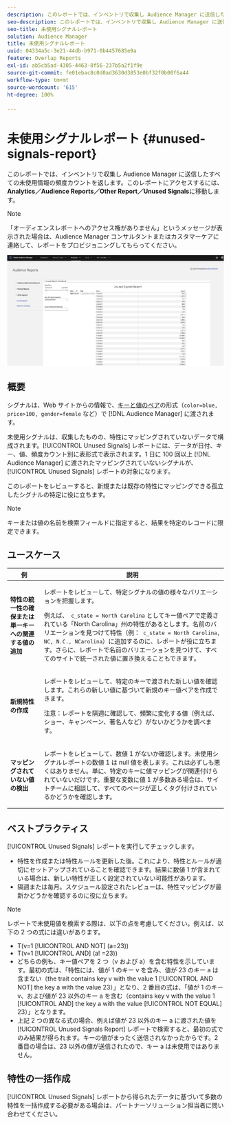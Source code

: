 ```yaml
---
description: このレポートでは、インベントリで収集し Audience Manager に送信したすべての未使用情報の頻度カウントを返します。
seo-description: このレポートでは、インベントリで収集し Audience Manager に送信したすべての未使用情報の頻度カウントを返します。
seo-title: 未使用シグナルレポート
solution: Audience Manager
title: 未使用シグナルレポート
uuid: 04334a5c-3e21-44db-b971-0b4457685e9a
feature: Overlap Reports
exl-id: ab5cb5ad-4305-4463-8f56-237b5a2f1f9e
source-git-commit: fe01ebac8c0d0ad3630d3853e0bf32f0b00f6a44
workflow-type: tm+mt
source-wordcount: '615'
ht-degree: 100%

---
```


# 未使用シグナルレポート {#unused-signals-report}

このレポートでは、インベントリで収集し Audience Manager に送信したすべての未使用情報の頻度カウントを返します。このレポートにアクセスするには、**Analytics／Audience Reports／Other Report／Unused Signals**&#x200B;に移動します。

>[!NOTE]
>
>「オーディエンスレポートへのアクセス権がありません」というメッセージが表示された場合は、Audience Manager コンサルタントまたはカスタマーケアに連絡して、レポートをプロビジョニングしてもらってください。

![未使用シグナルレポートのスクリーンショット](/help/using/reporting/dynamic-reports/assets/unused-signals.png)

## 概要

シグナルは、Web サイトからの情報で、[キーと値のペア](../../reference/key-value-pairs-explained.md)の形式（`color=blue, price>100, gender=female` など）で [!DNL Audience Manager] に渡されます。

未使用シグナルは、収集したものの、特性にマッピングされていないデータで構成されます。[!UICONTROL Unused Signals] レポートには、データが日付、キー、値、頻度カウント別に表形式で表示されます。1 日に 100 回以上 [!DNL Audience Manager] に渡されたマッピングされていないシグナルが、[!UICONTROL Unused Signals] レポートの対象になります。

このレポートをレビューすると、新規または既存の特性にマッピングできる孤立したシグナルの特定に役に立ちます。

>[!NOTE]
>
>キーまたは値の名前を検索フィールドに指定すると、結果を特定のレコードに限定できます。

## ユースケース

<table id="table_E5EE0EC078E14EF4B197243488517A2D"> 
 <thead> 
  <tr> 
   <th colname="col1" class="entry"> 例 </th> 
   <th colname="col2" class="entry"> 説明 </th> 
  </tr> 
 </thead>
 <tbody> 
  <tr> 
   <td colname="col1"> <p><b>特性の統一性の確保または単一キーへの関連する値の追加</b> </p> </td> 
   <td colname="col2"> <p>レポートをレビューして、特定シグナルの値の様々なバリエーションを把握します。 </p> <p>例えば、<code> c_state = North Carolina</code> としてキー値ペアで定義されている「North Carolina」州の特性があるとします。名前のバリエーションを見つけて特性（例：<code> c_state = North Carolina, NC, N.C., NCarolina</code>）に追加するのに、レポートが役に立ちます。さらに、レポートで名前のバリエーションを見つけて、すべてのサイトで統一された値に置き換えることもできます｡ </p> <p> </p> </td> 
  </tr> 
  <tr> 
   <td colname="col1"> <p><b>新規特性の作成</b> </p> </td> 
   <td colname="col2"> <p>レポートをレビューして、特定のキーで渡された新しい値を確認します。これらの新しい値に基づいて新規のキー値ペアを作成できます。 </p> <p> <p>注意：レポートを隔週に確認して、頻繁に変化する値（例えば、ショー、キャンペーン、著名人など）がないかどうかを調べます。 </p> </p> </td> 
  </tr> 
  <tr> 
   <td colname="col1"> <p><b>マッピングされていない値の検出</b> </p> </td> 
   <td colname="col2"> <p>レポートをレビューして、数値 1 がないか確認します。<span class="wintitle">未使用シグナル</span>レポートの数値 1 は null 値を表します。これは必ずしも悪くはありません。単に、特定のキーに値マッピングが関連付けられていないだけです。重要な変数に値 1 が多数ある場合は、サイトチームに相談して、すべてのページが正しくタグ付けされているかどうかを確認します。 </p> </td> 
  </tr> 
 </tbody> 
</table>

## ベストプラクティス

[!UICONTROL Unused Signals] レポートを実行してチェックします。

* 特性を作成または特性ルールを更新した後。これにより、特性とルールが適切にセットアップされていることを確認できます。結果に数値 1 が含まれている場合は、新しい特性が正しく設定されていない可能性があります。
* 隔週または毎月。スケジュール設定されたレビューは、特性マッピングが最新かどうかを確認するのに役に立ちます。

>[!NOTE]
>
>レポートで未使用値を検索する際は、以下の点を考慮してください。例えば、以下の 2 つの式には違いがあります。

* T(v=1 [!UICONTROL AND NOT] (a=23))
* T(v=1 [!UICONTROL AND] (a! =23))
* どちらの例も、キー値ペアを 2 つ（v および a）を含む特性を示しています。最初の式は、「特性には、値が 1 のキー v を含み、値が 23 のキー a は含まない（the trait contains key v with the value 1 [!UICONTROL AND NOT] the key a with the value 23）」となり、2 番目の式は、「値が 1 のキー v、および値が 23 以外のキー a を含む（contains key v with the value 1 [!UICONTROL AND] the key a with the value [!UICONTROL NOT EQUAL] 23）」となります。
* 上記 2 つの異なる式の場合、例えば値が 23 以外のキー a に渡された値を [!UICONTROL Unused Signals Report] レポートで検索すると、最初の式でのみ結果が得られます。キーの値がまったく送信されなかったからです。2 番目の場合は、23 以外の値が送信されたので、キー a は未使用ではありません。

## 特性の一括作成

[!UICONTROL Unused Signals] レポートから得られたデータに基づいて多数の特性を一括作成する必要がある場合は、パートナーソリューション担当者に問い合わせてください。
